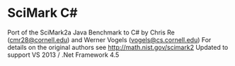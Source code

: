 SciMark C#
=======

Port of the SciMark2a Java Benchmark to C# by Chris Re (cmr28@cornell.edu) and Werner Vogels (vogels@cs.cornell.edu)
For details on the original authors see http://math.nist.gov/scimark2
Updated to support VS 2013 / .Net Framework 4.5
